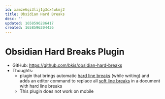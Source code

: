 ```yaml
---
id: xamze6qi3lij1g3cx4wkmj2
title: Obsidian Hard Breaks
desc: ''
updated: 1658596286417
created: 1658596204436
---
```

# Obsidian Hard Breaks Plugin

- GitHub: https://github.com/bkis/obsidian-hard-breaks
- Thoughts:
    - plugin that brings automatic [hard line breaks](https://spec.commonmark.org/0.17/#hard-line-breaks) (while writing) and adds an editor command to replace all [soft line breaks](https://spec.commonmark.org/0.17/#soft-line-breaks) in a document with hard line breaks
    - This plugin does not work on mobile